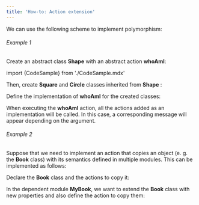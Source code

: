 ```yaml
---
title: 'How-to: Action extension'
---
```


We can use the following scheme to implement polymorphism:

###### Example 1

Create an abstract class **Shape** with an abstract action **whoAmI**:

import {CodeSample} from './CodeSample.mdx'

<CodeSample url="https://documentation.lsfusion.org/sample?file=UseCaseActionShape&block=shape"/>

Then, create **Square** and **Circle** classes inherited from **Shape** :

<CodeSample url="https://documentation.lsfusion.org/sample?file=UseCaseActionShape&block=concreteclass"/>

Define the implementation of **whoAmI** for the created classes:

<CodeSample url="https://documentation.lsfusion.org/sample?file=UseCaseActionShape&block=concreteaction"/>

When executing the **whoAmI** action, all the actions added as an implementation will be called. In this case, a corresponding message will appear depending on the argument.

###### Example 2

Suppose that we need to implement an action that copies an object (e. g. the **Book** class) with its semantics defined in multiple modules. This can be implemented as follows:

Declare the **Book** class and the actions to copy it:

<CodeSample url="https://documentation.lsfusion.org/sample?file=UseCaseActionBook"/>

In the dependent module **MyBook**, we want to extend the **Book** class with new properties and also define the action to copy them:

<CodeSample url="https://documentation.lsfusion.org/sample?file=UseCaseActionMyBook"/>
